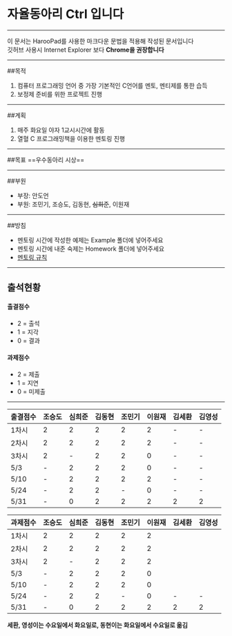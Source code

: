 # 자율동아리 Ctrl 입니다
-------
이 문서는 HarooPad를 사용한 마크다운 문법을 적용해 작성된 문서입니다  
깃허브 사용시 Internet Explorer 보다 **Chrome을 권장합니다**
***

##목적
1. 컴퓨터 프로그래밍 언어 중 가장 기본적인 C언어를 멘토, 멘티제를 통한 습득
2. 보정제 준비를 위한 프로젝트 진행

***

##계획
1. 매주 화요일 야자 1교시시간에 활동
2. 열혈 C 프로그래밍책을 이용한 멘토링 진행

***
##목표
==우수동아리 시상==

***

##부원
* 부장: 안도언
* 부원: 조민기, 조승도, 김동현, ~~심희준~~, 이원재

***

##방침
* 멘토링 시간에 작성한 예제는 Example 폴더에 넣어주세요
* 멘토링 시간에 내준 숙제는 Homework 폴더에 넣어주세요  
* [멘토링 규칙](https://github.com/Manicarus/BJCloud/wiki/%EB%A9%98%ED%86%A0%EB%A7%81-%EA%B7%9C%EC%B9%99)

***

## 출석현황
#### 출결점수
* 2 = 출석
* 1 = 지각
* 0 = 결과  

#### 과제점수
* 2 = 제출
* 1 = 지연
* 0 = 미제출

****

출결점수 | 조승도 | 심희준 | 김동현 | 조민기 | 이원재 | 김세환 | 김영성
-------- | ------ | ------ | ------ | ------ | ------ | ------ | ------
1차시 | 2 | 2 | 2 | 2 | 2 | - | -
2차시 | 2 | 2 | 2 | 2 | 2 | - | -
3차시 | 2 | - | 2 | 2 | 0 | - | -
5/3 | - | 2 | 2 | 2 | 0 | - | -
5/10 | - | 2 | 2 | 2 | 2 | - | -
5/24 | - | 2 | 2 | - | 0 | - | -
5/31 | - | 0 | 2 | 2 | 2 | 2 | 2

과제점수 | 조승도 | 심희준 | 김동현 | 조민기 | 이원재 | 김세환 | 김영성
-------- | ------ | ------ | ------ | ------ | ------ | ------ | ------
| 1차시 | 2 | 2 | 2 | 2 | 2 |
| 2차시 | 2 | 2 | 2 | 2 | 2 |
| 3차시 | 2 | - | 2 | 2 | 2 |
| 5/3 | - | 2 | 2 | 2 | 0 |
| 5/10 | - | 2 | 2 | 2 | 0 |
| 5/24 | - | 2 | 2 | - | 0 | - | - |
| 5/31 | - | 0 | 2 | 2 | 2 | 2 | 2 |

**세환, 영성이는 수요일에서 화요일로, 동현이는 화요일에서 수요일로 옮김** 
